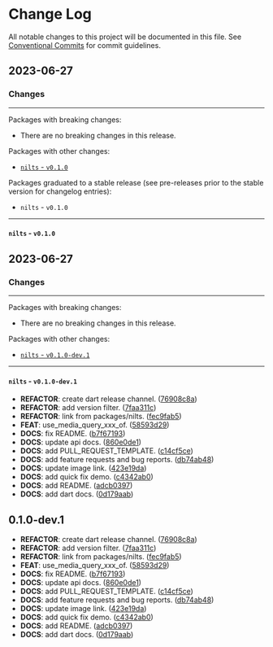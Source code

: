 # Change Log

All notable changes to this project will be documented in this file.
See [Conventional Commits](https://conventionalcommits.org) for commit guidelines.

## 2023-06-27

### Changes

---

Packages with breaking changes:

 - There are no breaking changes in this release.

Packages with other changes:

 - [`nilts` - `v0.1.0`](#nilts---v010)

Packages graduated to a stable release (see pre-releases prior to the stable version for changelog entries):

 - `nilts` - `v0.1.0`

---

#### `nilts` - `v0.1.0`


## 2023-06-27

### Changes

---

Packages with breaking changes:

 - There are no breaking changes in this release.

Packages with other changes:

 - [`nilts` - `v0.1.0-dev.1`](#nilts---v010-dev1)

---

#### `nilts` - `v0.1.0-dev.1`

 - **REFACTOR**: create dart release channel. ([76908c8a](https://github.com/ronnnnn/nilts/ronnnnn/nilts/commit/76908c8a93a52fa011846d7ac33654666b7e13f7))
 - **REFACTOR**: add version filter. ([7faa311c](https://github.com/ronnnnn/nilts/ronnnnn/nilts/commit/7faa311c00a5480e0830a01af49d072a03cf3e10))
 - **REFACTOR**: link from packages/nilts. ([fec9fab5](https://github.com/ronnnnn/nilts/ronnnnn/nilts/commit/fec9fab50c66ab36f5a5f90911820d4f4ebfdb8b))
 - **FEAT**: use_media_query_xxx_of. ([58593d29](https://github.com/ronnnnn/nilts/ronnnnn/nilts/commit/58593d294aae1af71a91326c9883bc1529f1f37c))
 - **DOCS**: fix README. ([b7f67193](https://github.com/ronnnnn/nilts/ronnnnn/nilts/commit/b7f671934e8a3f147294a6f1a00182e0975375d2))
 - **DOCS**: update api docs. ([860e0de1](https://github.com/ronnnnn/nilts/ronnnnn/nilts/commit/860e0de131508ff747c36c768459e47bf9e38f3c))
 - **DOCS**: add PULL_REQUEST_TEMPLATE. ([c14cf5ce](https://github.com/ronnnnn/nilts/ronnnnn/nilts/commit/c14cf5ce8d17be89c29aa24ae60ed0d23e1f9a31))
 - **DOCS**: add feature requests and bug reports. ([db74ab48](https://github.com/ronnnnn/nilts/ronnnnn/nilts/commit/db74ab4852253cb9a4a1f5ba6772a7172097d3ea))
 - **DOCS**: update image link. ([423e19da](https://github.com/ronnnnn/nilts/ronnnnn/nilts/commit/423e19da847510aa066a774174c8e4a7f5833e49))
 - **DOCS**: add quick fix demo. ([c4342ab0](https://github.com/ronnnnn/nilts/ronnnnn/nilts/commit/c4342ab06bd32c0c3b522e5a1546fda71074e4b8))
 - **DOCS**: add README. ([adcb0397](https://github.com/ronnnnn/nilts/ronnnnn/nilts/commit/adcb0397aa0b7f501ffdff581d4487f8ae74a671))
 - **DOCS**: add dart docs. ([0d179aab](https://github.com/ronnnnn/nilts/ronnnnn/nilts/commit/0d179aab466cb398160611f4193e668eb88e04c7))

## 0.1.0-dev.1

 - **REFACTOR**: create dart release channel. ([76908c8a](https://github.com/ronnnnn/nilts/ronnnnn/nilts/commit/76908c8a93a52fa011846d7ac33654666b7e13f7))
 - **REFACTOR**: add version filter. ([7faa311c](https://github.com/ronnnnn/nilts/ronnnnn/nilts/commit/7faa311c00a5480e0830a01af49d072a03cf3e10))
 - **REFACTOR**: link from packages/nilts. ([fec9fab5](https://github.com/ronnnnn/nilts/ronnnnn/nilts/commit/fec9fab50c66ab36f5a5f90911820d4f4ebfdb8b))
 - **FEAT**: use_media_query_xxx_of. ([58593d29](https://github.com/ronnnnn/nilts/ronnnnn/nilts/commit/58593d294aae1af71a91326c9883bc1529f1f37c))
 - **DOCS**: fix README. ([b7f67193](https://github.com/ronnnnn/nilts/ronnnnn/nilts/commit/b7f671934e8a3f147294a6f1a00182e0975375d2))
 - **DOCS**: update api docs. ([860e0de1](https://github.com/ronnnnn/nilts/ronnnnn/nilts/commit/860e0de131508ff747c36c768459e47bf9e38f3c))
 - **DOCS**: add PULL_REQUEST_TEMPLATE. ([c14cf5ce](https://github.com/ronnnnn/nilts/ronnnnn/nilts/commit/c14cf5ce8d17be89c29aa24ae60ed0d23e1f9a31))
 - **DOCS**: add feature requests and bug reports. ([db74ab48](https://github.com/ronnnnn/nilts/ronnnnn/nilts/commit/db74ab4852253cb9a4a1f5ba6772a7172097d3ea))
 - **DOCS**: update image link. ([423e19da](https://github.com/ronnnnn/nilts/ronnnnn/nilts/commit/423e19da847510aa066a774174c8e4a7f5833e49))
 - **DOCS**: add quick fix demo. ([c4342ab0](https://github.com/ronnnnn/nilts/ronnnnn/nilts/commit/c4342ab06bd32c0c3b522e5a1546fda71074e4b8))
 - **DOCS**: add README. ([adcb0397](https://github.com/ronnnnn/nilts/ronnnnn/nilts/commit/adcb0397aa0b7f501ffdff581d4487f8ae74a671))
 - **DOCS**: add dart docs. ([0d179aab](https://github.com/ronnnnn/nilts/ronnnnn/nilts/commit/0d179aab466cb398160611f4193e668eb88e04c7))

